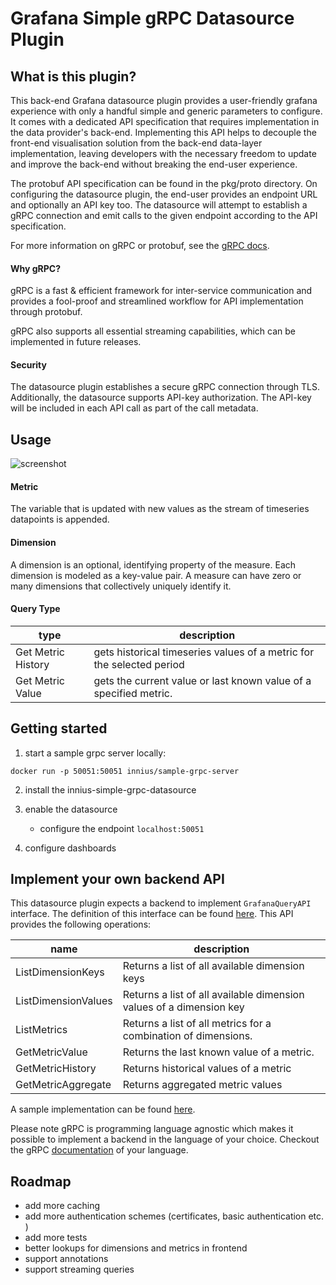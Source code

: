 # Grafana Simple gRPC Datasource Plugin

## What is this plugin?

This back-end Grafana datasource plugin provides a user-friendly grafana experience with only a handful simple and generic parameters to configure.
It comes with a dedicated API specification that requires implementation in the data provider's back-end.
Implementing this API helps to decouple the front-end visualisation solution from the back-end data-layer implementation,
leaving developers with the necessary freedom to update and improve the back-end without breaking the end-user experience.

The protobuf API specification can be found in the pkg/proto directory.
On configuring the datasource plugin, the end-user provides an endpoint URL and optionally an API key too. The datasource will
attempt to establish a gRPC connection and emit calls to the given endpoint according to the API specification.

For more information on gRPC or protobuf, see the [gRPC docs](https://grpc.io/docs/).

#### Why gRPC?
gRPC is a fast & efficient framework for inter-service communication and provides a fool-proof and streamlined workflow for API implementation through protobuf.

gRPC also supports all essential streaming capabilities, which can be implemented in future releases.

#### Security

The datasource plugin establishes a secure gRPC connection through TLS. 
Additionally, the datasource supports API-key authorization. The API-key will be included in each API call as part of the call metadata.

##  Usage
![screenshot](https://raw.githubusercontent.com/innius/grafana-simple-grpc-datasource/master/src/img/screenshots/image-1.png)
#### Metric
The variable that is updated with new values as the stream of timeseries datapoints is appended.

#### Dimension
A dimension is an optional, identifying property of the measure. Each dimension is modeled as a key-value pair. 
A measure can have zero or many dimensions that collectively uniquely identify it.

#### Query Type

| type | description |
| --- | --- |
| Get Metric History | gets historical timeseries values of a metric for the selected period |
| Get Metric Value | gets the current value or last known value of a specified metric.  


## Getting started
1. start a sample grpc server locally:
```
docker run -p 50051:50051 innius/sample-grpc-server
```
   
2. install the innius-simple-grpc-datasource

3. enable the datasource 
    - configure the endpoint `localhost:50051`
    
4. configure dashboards 

## Implement your own backend API 

This datasource plugin expects a backend to implement `GrafanaQueryAPI` interface. The definition of this interface can be found [here](https://raw.githubusercontent.com/innius/grafana-simple-grpc-datasource/master/pkg/proto/api.proto). This API provides the following operations:

| name | description | 
| --- | --- |
| ListDimensionKeys| Returns a list of all available dimension keys |
| ListDimensionValues | Returns a list of all available dimension values of a dimension key |
| ListMetrics | Returns a list of all metrics for a combination of dimensions. |
| GetMetricValue | Returns the last known value of a metric. |
| GetMetricHistory | Returns historical values of a metric |
| GetMetricAggregate | Returns aggregated metric values |

A sample implementation can be found [here](https://bitbucket.org/innius/sample-grpc-server/src/master/).

Please note gRPC is programming language agnostic which makes it possible to implement a backend in the language of your choice. Checkout the gRPC [documentation](https://grpc.io/docs/languages/) of your language.

## Roadmap

- add more caching 
- add more authentication schemes (certificates, basic authentication etc. )
- add more tests 
- better lookups for dimensions and metrics in frontend 
- support annotations
- support streaming queries 
